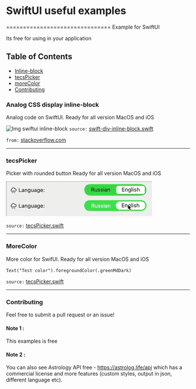 # SwiftUI useful examples
===============================
Example for SwiftUI

Its free for using in your application

## Table of Contents

* [Inline-block](#example-1-analog-css-display-inline-block)
* [tecsPicker](#tecsPicker)
* [moreColor](#moreColor)
* [Contributing](#contributing)

### Analog CSS display inline-block
Analog code on SwiftUI.
Ready for all version MacOS and iOS

![Img swiftui inline-block](https://astrolog.life/api/git_review/img/swiftui_other/0.png)
`source:` [swift-div-inline-block.swift](https://github.com/tecspda/swiftui_other/blob/main/swift-div-inline-block.swift "swift-div-inline-block.swift")

`from:` [stackoverflow.com](https://stackoverflow.com/questions/62102647/swiftui-hstack-with-wrap-and-dynamic-height/62103264#62103264 "from")

---

### tecsPicker
Picker with rounded button 
Ready for all version MacOS and iOS

![Img swiftui tecsPicker](https://github.com/tecspda/swiftui_other/blob/dcd8ed23b91687f2011eac668003c32c56bf0468/screenshots/tecsPicker.gif)

`source:` [tecsPicker.swift](https://github.com/tecspda/swiftui_other/blob/73de0936537e8e1104df23930a2138d33734971f/examples/tecsPicker.swift "tecsPicker.swift")

---

### MoreColor
More color for SwifUI.
Ready for all version MacOS and iOS
```swif
Text("Test color").foregroundColor(.greenMdDark)
```
`source:` [tecsPicker.swift](https://github.com/tecspda/swiftui_other/blob/73de0936537e8e1104df23930a2138d33734971f/examples/tecsPicker.swift "tecsPicker.swift")

---

### Contributing
Feel free to submit a pull request or an issue!

#### Note 1 :
This examples is free

#### Note 2 :
You can also see Astrology API free - https://astrolog.life/api which has a commercial license and more features (custom styles, output in json, different language etc).


